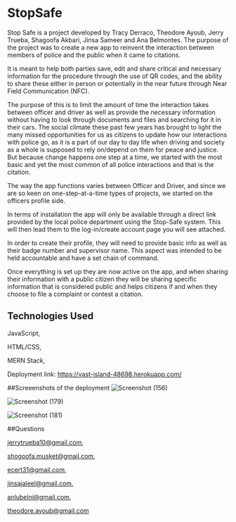 # StopSafe

Stop Safe is a project developed by Tracy Derraco, Theodore Ayoub,
Jerry Trueba, Shagoofa Akbari, Jinsa Sameer and Ana Belmontes. The
purpose of the project was to create a new app to reinvent the
interaction between members of police and the public when it came to
citations.


It is meant to help both parties save, edit and share critical and
necessary information for the procedure through the use of QR codes,
and the ability to share these either in person or potentially in the
near future through Near Field Communication (NFC).


The purpose of this is to limit the amount of time the interaction
takes between officer and driver as well as provide the necessary
information without having to look through documents and files and
searching for it in their cars. The social climate these past few
years has brought to light the many missed opportunities for us as
citizens to update how our interactions with police go, as it is a
part of our day to day life when driving and society as a whole is
supposed to rely on/depend on them for peace and justice. But because
change happens one step at a time, we started with the most basic and
yet the most common of all police interactions and that is the
citation.


The way the app functions varies between Officer and Driver, and since
we are so keen on one-step-at-a-time types of projects, we started on
the officers profile side.


In terms of installation the app will only be available through a
direct link provided by the local police department using the
Stop-Safe system. This will then lead them to the log-in/create
account page you will see attached.

In order to create their profile, they will need to provide basic info
as well as their badge number and supervisor name. This aspect was
intended to be held accountable and have a set chain of command.

Once everything is set up they are now active on the app, and when
sharing their information with a public citizen they will be sharing
specific information that is considered public and helps citizens if
and when they choose to file a complaint or contest a citation.


## Technologies Used

JavaScript,

HTML/CSS,

MERN Stack,

Deployment link:  https://vast-island-48698.herokuapp.com/

##Screeenshots of the deployment
![Screenshot (156)](https://user-images.githubusercontent.com/101385521/189800022-daa2e3e4-935d-421c-aca6-1b3f88eea761.png)

![Screenshot (179)](https://user-images.githubusercontent.com/101385521/189800317-c31833b7-d2d3-4378-8d41-47ef3b7c64e8.png)

![Screenshot (181)](https://user-images.githubusercontent.com/101385521/189800895-d22be190-e6ff-41ab-8b3b-9e93e0a10923.png)

##Questions

jerrytrueba10@gmail.com,

shogoofa.musket@gmail.com,

ecert31@gmail.com,

jinsajaleel@gmail.com,

anlubelni@gmail.com,

theodore.ayoub@gmail.com








